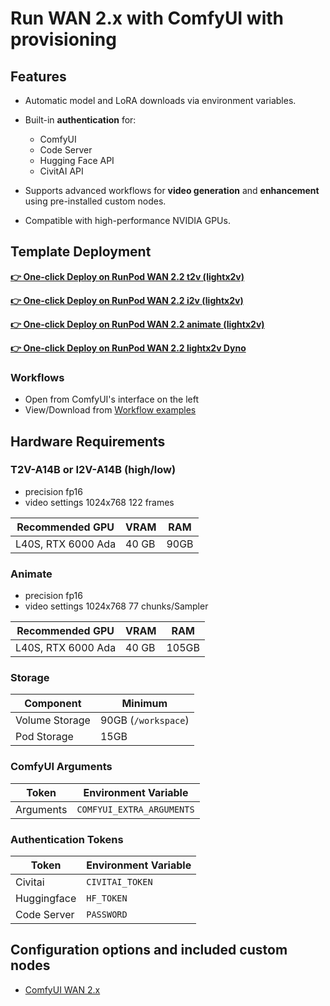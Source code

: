 # Run WAN 2.x with ComfyUI with provisioning

## Features

- Automatic model and LoRA downloads via environment variables.
- Built-in **authentication** for:
  - ComfyUI
  - Code Server
  - Hugging Face API
  - CivitAI API

- Supports advanced workflows for **video generation** and **enhancement** using pre-installed custom nodes.
- Compatible with high-performance NVIDIA GPUs.

## Template Deployment

[**👉 One-click Deploy on RunPod WAN 2.2 t2v (lightx2v)**](https://console.runpod.io/deploy?template=qvozvvb1xd&ref=se4tkc5o)

[**👉 One-click Deploy on RunPod WAN 2.2 i2v (lightx2v)**](https://console.runpod.io/deploy?template=moem21s8xb&ref=se4tkc5o)

[**👉 One-click Deploy on RunPod WAN 2.2 animate (lightx2v)**](https://console.runpod.io/deploy?template=tp7gj0khyo&ref=se4tkc5o)

[**👉 One-click Deploy on RunPod WAN 2.2 lightx2v Dyno**](https://console.runpod.io/deploy?template=hcgfvldif0&ref=se4tkc5o)

### Workflows

- Open from ComfyUI's interface on the left
- View/Download from [Workflow examples](https://awesome-comfyui.rozenlaan.site/ComfyUI_workflows/)

## Hardware Requirements

### T2V-A14B or I2V-A14B (high/low) 

- precision fp16
- video settings 1024x768 122 frames

| Recommended GPU          | VRAM  | RAM   |
|--------------------------|-------|-------|
| L40S, RTX 6000 Ada       | 40 GB | 90GB  | 


### Animate

- precision fp16
- video settings 1024x768 77 chunks/Sampler

| Recommended GPU          | VRAM  | RAM   |
|--------------------------|-------|-------|
| L40S, RTX 6000 Ada       | 40 GB | 105GB | 

### Storage

| Component        | Minimum                  |
|------------------|--------------------------|
| Volume Storage   | 90GB (`/workspace`)      |
| Pod Storage      | 15GB                     |

### **ComfyUI Arguments**  

| Token        | Environment Variable     |
|--------------|--------------------------|
| Arguments    | `COMFYUI_EXTRA_ARGUMENTS`|

### **Authentication Tokens**  

| Token        | Environment Variable |
|--------------|----------------------|
| Civitai      | `CIVITAI_TOKEN`      |
| Huggingface  | `HF_TOKEN`           |
| Code Server  | `PASSWORD`           |

## Configuration options and included custom nodes

- [ComfyUI WAN 2.x](https://awesome-comfyui.rozenlaan.site/ComfyUI_WAN/)


 